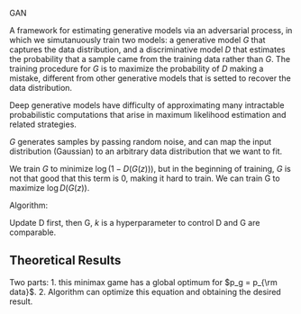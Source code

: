 GAN

A framework for estimating generative models via an adversarial process, in which we simutanuously train two models: a generative model $G$ that captures the data distribution, and a discriminative model $D$ that estimates the probability that a sample came from the training data rather than $G$. The training procedure for $G$ is to maximize the probability of $D$ making a mistake, different from other generative models that is setted to recover the data distribution.

Deep generative models have difficulty of approximating many intractable probabilistic computations that arise in maximum likelihood estimation and related strategies.

$G$ generates samples by passing random noise, and can map the input distribution (Gaussian) to an arbitrary data distribution that we want to fit.

We train $G$ to minimize $\log(1-D(G(z)))$, but in the beginning of training, $G$ is not that good that this term is 0, making it hard to train. We can train G to maximize $\log D(G(z))$.

Algorithm:

Update D first, then G, $k$ is a hyperparameter to control D and G are comparable.

## Theoretical Results

Two parts: 1. this minimax game has a global optimum for $p_g = p_{\rm data}$. 2. Algorithm can optimize this equation and obtaining the desired result.
